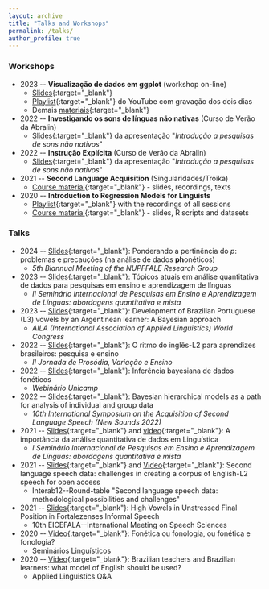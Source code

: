 ```yaml
---
layout: archive
title: "Talks and Workshops"
permalink: /talks/
author_profile: true
---
```


### Workshops

- 2023 -- **Visualização de dados em ggplot** (workshop on-line)
  - [Slides](https://guilhermegarcia.github.io/ggplot2023/){:target="_blank"}  
  - [Playlist](https://www.youtube.com/playlist?list=PL3Qku9eEGkK0FgvP3_Z0worKF-07KVcaq){:target="_blank"} do YouTube com gravação dos dois dias
  - Demais [materiais](https://gdgarcia.ca/ggplot){:target="_blank"}
- 2022 -- **Investigando os sons de línguas não nativas** (Curso de Verão da Abralin)
  - [Slides](/files/2022-Abralin-cap-1.pdf){:target="_blank"} da apresentação "*Introdução a pesquisas de sons não nativos*" 
- 2022 -- **Instrução Explícita** (Curso de Verão da Abralin)
  - [Slides](/files/2022-Abralin-InstrExpl.pdf){:target="_blank"} da apresentação "*Introdução a pesquisas de sons não nativos*" 
- 2021 -- **Second Language Acquisition** (Singularidades/Troika)
  - [Course material](https://www.dropbox.com/sh/d7a9yi49tvp3uiz/AABnkn5v-cGKuHpIxStSZngza?dl=0){:target="_blank"} - slides, recordings, texts
- 2020 -- **Introduction to Regression Models for Linguists** 
  - [Playlist](https://www.youtube.com/playlist?list=PL3Qku9eEGkK1TF274nuIva85i4RaeIvOw){:target="_blank"} with the recordings of all sessions
  - [Course material](https://www.dropbox.com/sh/h6w3qmoygq9hirf/AADxyv5YgrEO_0JJJaH4ZRhEa?dl=0){:target="_blank"} - slides, R scripts and datasets

### Talks


- 2024 -- [Slides](/files/NUPFFALE2024/NUPFFALE-slides/NUPFFALE-slides.html){:target="_blank"}: Ponderando a pertinência do *p*: problemas e precauções (na análise de dados **ph**onéticos)
  - *5th Biannual Meeting of the NUPFFALE Research Group*
- 2023 -- [Slides](/files/2023-sem-ens-aprend-lgs-quant.pdf){:target="_blank"}: Tópicos atuais em análise quantitativa de dados para pesquisas em ensino e aprendizagem de línguas
  - *II Seminário Internacional de Pesquisas em Ensino e Aprendizagem de Línguas: abordagens quantitativa e mista*
- 2023 -- [Slides](/files/2023-AILA.pdf){:target="_blank"}: Development of Brazilian Portuguese (L3) vowels by an Argentinean learner: A Bayesian approach
  - *AILA (International Association of Applied Linguistics) World Congress*
- 2022 -- [Slides](/files/2022-prosVarEnsino.pdf){:target="_blank"}: O ritmo do inglês-L2 para aprendizes brasileiros: pesquisa e ensino
  - *II Jornada de Prosódia, Variação e Ensino*
- 2022 -- [Slides](/files/2022-webinarioBayes.pdf){:target="_blank"}: Inferência bayesiana de dados fonéticos
  - *Webinário Unicamp*
- 2022 -- [Slides](/files/2021-sem-ens-aprend-lgs-quant.pdf){:target="_blank"}: Bayesian hierarchical models as a path for analysis of individual and group data
  - *10th International Symposium on the Acquisition of Second Language Speech (New Sounds 2022)*
- 2021 -- [Slides](/files/2021-sem-ens-aprend-lgs-quant.pdf){:target="_blank"} and [video](https://www.youtube.com/watch?v=feY5lCPYsYM){:target="_blank"}: A importância da análise quantitativa de dados em Linguística
  - *I Seminário Internacional de Pesquisas em Ensino e Aprendizagem de Línguas: abordagens quantitativa e mista*
- 2021 -- [Slides](https://ronaldolimajr.github.io/files/2021_interab_roundTable.pdf){:target="_blank"} and [Video](https://www.youtube.com/watch?v=-K4GGSkHsXo){:target="_blank"}: Second language speech data: challenges in creating a corpus of English-L2 speech for open access
  - Interab12--Round-table "Second language speech data: methodological possibilities and challenges"
- 2021 -- [Slides](https://ronaldolimajr.github.io/files/vowelsInFortaleza.pdf){:target="_blank"}: High Vowels in Unstressed Final Position in Fortalezenses Informal Speech 
  - 10th EICEFALA--International Meeting on Speech Sciences
- 2020 -- [Video](https://www.youtube.com/watch?v=-DJfiCY8hx8){:target="_blank"}: Fonética ou fonologia, ou fonética e fonologia?
  -  Seminários Linguísticos
- 2020 -- [Video](https://www.youtube.com/watch?v=PAdDPtB0xsc){:target="_blank"}: Brazilian teachers and Brazilian learners: what model of English should be used?
  - Applied Linguistics Q&A

<!--
{% if site.talkmap_link == true %}

<p style="text-decoration:underline;"><a href="/talkmap.html">See a map of all the places I've given a talk!</a></p>

{% endif %}

{% for post in site.talks reversed %}
  {% include archive-single-talk.html %}
{% endfor %}
-->